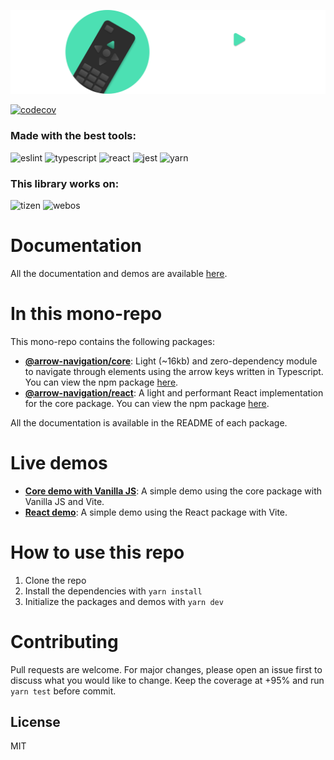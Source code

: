 [![image](assets/logo.png)](https://arrow-navigation-docs.vercel.app/)

[![codecov](https://codecov.io/gh/borisbelmar/arrow-navigation/graph/badge.svg?token=6EEWATKTFX)](https://codecov.io/gh/borisbelmar/arrow-navigation)

### Made with the best tools:

![eslint](https://img.shields.io/badge/eslint-3A33D1?style=for-the-badge&logo=eslint&logoColor=white)
![typescript](https://img.shields.io/badge/TypeScript-007ACC?style=for-the-badge&logo=typescript&logoColor=white)
![react](https://img.shields.io/badge/React-20232A?style=for-the-badge&logo=react&logoColor=61DAFB)
![jest](https://img.shields.io/badge/Jest-C21325?style=for-the-badge&logo=jest&logoColor=white)
![yarn](https://img.shields.io/badge/yarn-2C8EBB?style=for-the-badge&logo=yarn&logoColor=white)

### This library works on:

![tizen](https://img.shields.io/badge/tizen-00b6f0.svg?style=for-the-badge&logo=tizen&logoColor=white)
![webos](https://img.shields.io/badge/webos-CB3837.svg?style=for-the-badge&logo=webos&logoColor=white)

# Documentation

All the documentation and demos are available [here](https://arrow-navigation-docs.vercel.app/).

# In this mono-repo

This mono-repo contains the following packages:

- [**@arrow-navigation/core**](packages/an-core/README.md): Light (~16kb) and zero-dependency module to navigate through elements using the arrow keys written in Typescript. You can view the npm package [here](https://www.npmjs.com/package/@arrow-navigation/core).
- [**@arrow-navigation/react**](packages/an-react/README.md): A light and performant React implementation for the core package. You can view the npm package [here](https://www.npmjs.com/package/@arrow-navigation/react).

All the documentation is available in the README of each package.

# Live demos

- [**Core demo with Vanilla JS**](https://arrow-navigation-core-demo.pages.dev/): A simple demo using the core package with Vanilla JS and Vite.
- [**React demo**](https://arrow-navigation-react-demo.pages.dev/): A simple demo using the React package with Vite.

# How to use this repo

1. Clone the repo
2. Install the dependencies with `yarn install`
3. Initialize the packages and demos with `yarn dev`

# Contributing

Pull requests are welcome. For major changes, please open an issue first to discuss what you would like to change. Keep the coverage at +95% and run `yarn test` before commit.

## License

MIT
